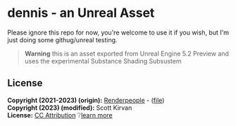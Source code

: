 # dennis - an Unreal Asset

Please ignore this repo for now, you're welcome to use it if you wish, but I'm just doing some githug/unreal testing.

> **Warning** this is an asset exported from Unreal Engine 5.2 Preview and uses the experimental Substance Shading Subsustem

## License

**Copyright (2021-2023) (origin):**  [Renderpeople](https://renderpeople.com/) - ([file](https://renderpeople.com/sample/free/renderpeople_free_posed_people_OBJ.zip))  
**Copyright (2023) (modified):** Scott Kirvan   
**License:**  [CC Attribution](LICENSE.md) :grey_question:[learn more](http://creativecommons.org/licenses/by/4.0/)  
